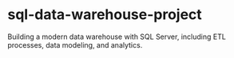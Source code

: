 # sql-data-warehouse-project
Building a modern data warehouse  with SQL Server, including ETL processes, data modeling, and analytics. 
